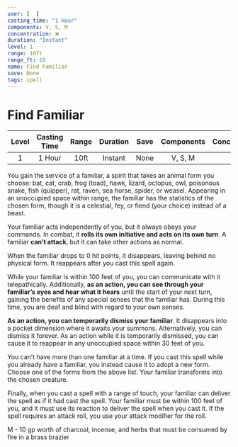 ```yaml
---
user: [  ]
casting_time: "1 Hour"
components: V, S, M
concentration: ❌
duration: "Instant"
level: 1
range: 10ft
range_ft: 10
name: Find Familiar
save: None
tags: spell
---
```

# Find Familiar

| **Level** | **Casting Time** | **Range** | **Duration** | **Save** | **Components** | **Concentration** |
|:---:|:---:|:---:|:---:|:---:|:---:|:---:|
| 1 | 1 Hour | 10ft | Instant | None | V, S, M | ❌ |

You gain the service of a familiar, a spirit that takes an animal form you choose: bat, cat, crab, frog (toad), hawk, lizard, octopus, owl, poisonous snake, fish (quipper), rat, raven, sea horse, spider, or weasel. Appearing in an unoccupied space within range, the familiar has the statistics of the chosen form, though it is a celestial, fey, or fiend (your choice) instead of a beast.

Your familiar acts independently of you, but it always obeys your commands. In combat, it **rolls its own initiative and acts on its own turn**. A familiar **can’t attack**, but it can take other actions as normal.

When the familiar drops to 0 hit points, it disappears, leaving behind no physical form. It reappears after you cast this spell again.

While your familiar is within 100 feet of you, you can communicate with it telepathically. Additionally, **as an action, you can see through your familiar’s eyes and hear what it hears** until the start of your next turn, gaining the benefits of any special senses that the familiar has. During this time, you are deaf and blind with regard to your own senses.

**As an action, you can temporarily dismiss your familiar**. It disappears into a pocket dimension where it awaits your summons. Alternatively, you can dismiss it forever. As an action while it is temporarily dismissed, you can cause it to reappear in any unoccupied space within 30 feet of you.

You can’t have more than one familiar at a time. If you cast this spell while you already have a familiar, you instead cause it to adopt a new form. Choose one of the forms from the above list. Your familiar transforms into the chosen creature.

Finally, when you cast a spell with a range of touch, your familiar can deliver the spell as if it had cast the spell. Your familiar must be within 100 feet of you, and it must use its reaction to deliver the spell when you cast it. If the spell requires an attack roll, you use your attack modifier for the roll.

M - 10 gp worth of charcoal, incense, and herbs that must be consumed by fire in a brass brazier